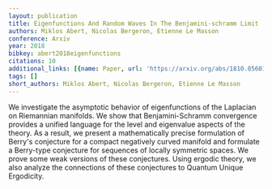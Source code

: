 ```yaml
---
layout: publication
title: Eigenfunctions And Random Waves In The Benjamini-schramm Limit
authors: Miklos Abert, Nicolas Bergeron, Etienne Le Masson
conference: Arxiv
year: 2018
bibkey: abert2018eigenfunctions
citations: 10
additional_links: [{name: Paper, url: 'https://arxiv.org/abs/1810.05601'}]
tags: []
short_authors: Miklos Abert, Nicolas Bergeron, Etienne Le Masson
---
```

We investigate the asymptotic behavior of eigenfunctions of the Laplacian on
Riemannian manifolds. We show that Benjamini-Schramm convergence provides a
unified language for the level and eigenvalue aspects of the theory. As a
result, we present a mathematically precise formulation of Berry's conjecture
for a compact negatively curved manifold and formulate a Berry-type conjecture
for sequences of locally symmetric spaces. We prove some weak versions of these
conjectures. Using ergodic theory, we also analyze the connections of these
conjectures to Quantum Unique Ergodicity.
